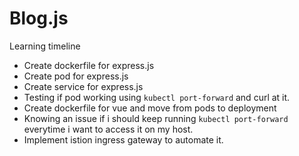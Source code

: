# Blog.js

Learning timeline
- Create dockerfile for express.js
- Create pod for express.js
- Create service for express.js
- Testing if pod working using `kubectl port-forward` and curl at it.
- Create dockerfile for vue and move from pods to deployment
- Knowing an issue if i should keep running `kubectl port-forward` everytime i want to access it on my host.
- Implement istion ingress gateway to automate it.